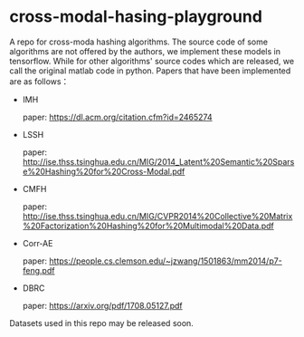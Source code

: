 # cross-modal-hasing-playground

A repo for cross-moda hashing algorithms.
The source code of some algorithms are not offered by the authors, we implement these models in tensorflow. While for other algorithms' 
source codes which are released, we call the original matlab code in python.
Papers that have been implemented are as follows：
* IMH
  
  paper: https://dl.acm.org/citation.cfm?id=2465274
* LSSH
  
  paper: http://ise.thss.tsinghua.edu.cn/MIG/2014_Latent%20Semantic%20Sparse%20Hashing%20for%20Cross-Modal.pdf
* CMFH
  
  paper: http://ise.thss.tsinghua.edu.cn/MIG/CVPR2014%20Collective%20Matrix%20Factorization%20Hashing%20for%20Multimodal%20Data.pdf
* Corr-AE
  
  paper: https://people.cs.clemson.edu/~jzwang/1501863/mm2014/p7-feng.pdf
* DBRC
  
  paper: https://arxiv.org/pdf/1708.05127.pdf

 Datasets used in this repo may be released soon.
